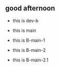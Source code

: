 ## good afternoon

- this is dev-b

- this is main

- this is B-main-1

- this is B-main-2

- this is B-main-2.1
